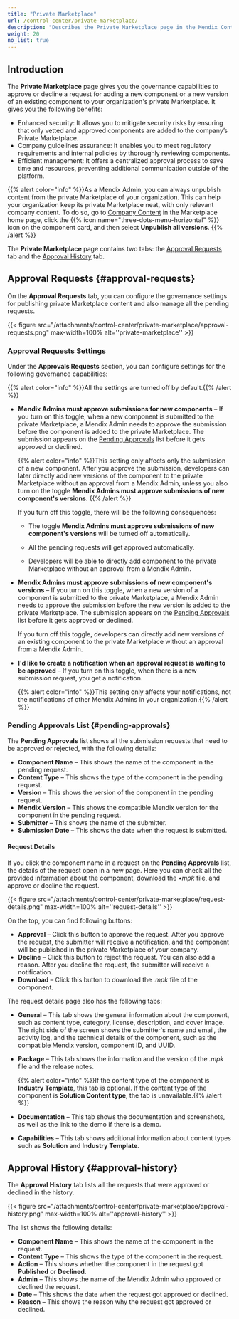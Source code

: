 ```yaml
---
title: "Private Marketplace"
url: /control-center/private-marketplace/
description: "Describes the Private Marketplace page in the Mendix Control Center."
weight: 20
no_list: true
---
```


## Introduction

The **Private Marketplace** page gives you the governance capabilities to approve or decline a request for adding a new component or a new version of an existing component to your organization's private Marketplace. It gives you the following benefits:

* Enhanced security: It allows you to mitigate security risks by ensuring that only vetted and approved components are added to the company’s Private Marketplace.
* Company guidelines assurance: It enables you to meet regulatory requirements and internal policies by thoroughly reviewing components.
* Efficient management: It offers a centralized approval process to save time and resources, preventing additional communication outside of the platform. 

{{% alert color="info" %}}As a Mendix Admin, you can always unpublish content from the private Marketplace of your organization. This can help your organization keep its private Marketplace neat, with only relevant company content. To do so, go to [Company Content](/appstore/overview/#company-content) in the Marketplace home page, click the {{% icon name="three-dots-menu-horizontal" %}} icon on the component card, and then select **Unpublish all versions**. {{% /alert %}}

The **Private Marketplace** page contains two tabs: the [Approval Requests](#approval-requests) tab and the [Approval History](#approval-history) tab.

## Approval Requests {#approval-requests}

On the **Approval Requests** tab, you can configure the governance settings for publishing private Marketplace content and also manage all the pending requests.

{{< figure src="/attachments/control-center/private-marketplace/approval-requests.png" max-width=100% alt=''private-marketplace''  >}}

### Approval Requests Settings

Under the **Approvals Requests** section, you can configure settings for the following governance capabilities:

{{% alert color="info" %}}All the settings are turned off by default.{{% /alert %}}

* **Mendix Admins must approve submissions for new components** – If you turn on this toggle, when a new component is submitted to the private Marketplace, a Mendix Admin needs to approve the submission before the component is added to the private Marketplace. The submission appears on the [Pending Approvals](#pending-approvals) list before it gets approved or declined.

  {{% alert color="info" %}}This setting only affects only the submission of a new component. After you approve the submission, developers can later directly add new versions of the component to the private Marketplace without an approval from a Mendix Admin, unless you also turn on the toggle **Mendix Admins must approve submissions of new component's versions**. {{% /alert %}}

  If you turn off this toggle, there will be the following consequences:

    * The toggle **Mendix Admins must approve submissions of new component's versions** will be turned off automatically.
    * All the pending requests will get approved automatically.

    * Developers will be able to directly add component to the private Marketplace without an approval from a Mendix Admin.

* **Mendix Admins must approve submissions of new component's versions** – If you turn on this toggle, when a new version of a component is submitted to the private Marketplace, a Mendix Admin needs to approve the submission before the new version is added to the private Marketplace. The submission appears on the [Pending Approvals](#pending-approvals) list before it gets approved or declined.

  If you turn off this toggle, developers can directly add new versions of an existing component to the private Marketplace without an approval from a Mendix Admin.

* **I'd like to create a notification when an approval request is waiting to be approved** – If you turn on this toggle, when there is a new submission request, you get a notification.

  {{% alert color="info" %}}This setting only affects your notifications, not the notifications of other Mendix Admins in your organization.{{% /alert %}}

### Pending Approvals List {#pending-approvals}

The **Pending Approvals** list shows all the submission requests that need to be approved or rejected, with the following details:

* **Component Name** – This shows the name of the component in the pending request.
* **Content Type** – This shows the type of the component in the pending request.
* **Version** – This shows the version of the component in the pending request.
* **Mendix Version** – This shows the compatible Mendix version for the component in the pending request.
* **Submitter** – This shows the name of the submitter.
* **Submission Date** – This shows the date when the request is submitted.

#### Request Details

If you click the component name in a request on the **Pending Approvals** list, the details of the request open in a new page. Here you can check all the provided information about the component, download the *•mpk* file, and approve or decline the request.

{{< figure src="/attachments/control-center/private-marketplace/request-details.png" max-width=100% alt=''request-details''  >}}

On the top, you can find following buttons:

* **Approval** – Click this button to approve the request. After you approve the request, the submitter will receive a notification, and the component will be published in the private Marketplace of your company.
* **Decline** – Click this button to reject the request. You can also add a reason. After you decline the request, the submitter will receive a notification.
* **Download** – Click this button to download the *.mpk* file of the component.

The request details page also has the following tabs:

* **General** – This tab shows the general information about the component, such as content type, category, license, description, and cover image. The right side of the screen shows the submitter's name and email, the activity log, and the technical details of the component, such as the compatible Mendix version, component ID, and UUID.

* **Package** – This tab shows the information and the version of the *.mpk* file and the release notes.

  {{% alert color="info" %}}If the content type of the component is **Industry Template**, this tab is optional. If the content type of the component is **Solution Content type**, the tab is unavailable.{{% /alert %}}

* **Documentation** – This tab shows the documentation and screenshots, as well as the link to the demo if there is a demo.

* **Capabilities** – This tab shows additional information about content types such as **Solution** and **Industry Template**. 

## Approval History {#approval-history}

The **Approval History** tab lists all the requests that were approved or declined in the history.

{{< figure src="/attachments/control-center/private-marketplace/approval-history.png" max-width=100% alt=''approval-history''  >}}

The list shows the following details:

* **Component Name** – This shows the name of the component in the request.
* **Content Type** – This shows the type of the component in the request.
* **Action** – This shows whether the component in the request got **Published** or **Declined**.
* **Admin** – This shows the name of the Mendix Admin who approved or declined the request.
* **Date** – This shows the date when the request got approved or declined.
* **Reason** – This shows the reason why the request got approved or declined.
